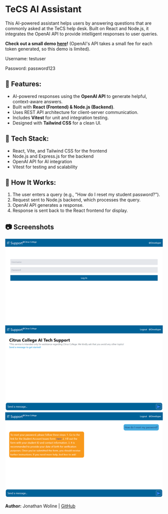 # TeCS AI Assistant
This AI-powered assistant helps users by answering questions that are commonly asked at the TeCS help desk. Built on React and Node.js, it integrates the OpenAI API to provide intelligent responses to user queries.

**Check out a small demo [here](https://itassistant.onrender.com/)!** (OpenAI's API takes a small fee for each token generated, so this demo is limited).

Username: testuser

Password: password123

## 📌 Features:
- AI-powered responses using the **OpenAI API** to generate helpful, context-aware answers.  
- Built with **React (Frontend) & Node.js (Backend)**.  
- Uses REST API architecture for client-server communication.  
- Includes **Vitest** for unit and integration testing.  
- Designed with **Tailwind CSS** for a clean UI.

## 🔧 Tech Stack:  
- React, Vite, and Tailwind CSS for the frontend  
- Node.js and Express.js for the backend  
- OpenAI API for AI integration  
- Vitest for testing and scalability

## 🚀 How It Works:  
1. The user enters a query (e.g., "How do I reset my student password?").  
2. Request sent to Node.js backend, which processes the query.  
3. OpenAI API generates a response.  
4. Response is sent back to the React frontend for display.  

## 📷 Screenshots
![Login Page](./assets/screenshots/loginpage.png)
![Chat Page](./assets/screenshots/chatpage.png)
![App in Action](./assets/screenshots/chatted.png)

**Author:** Jonathan Woline | [GitHub](https://github.com/Literally-Code)

